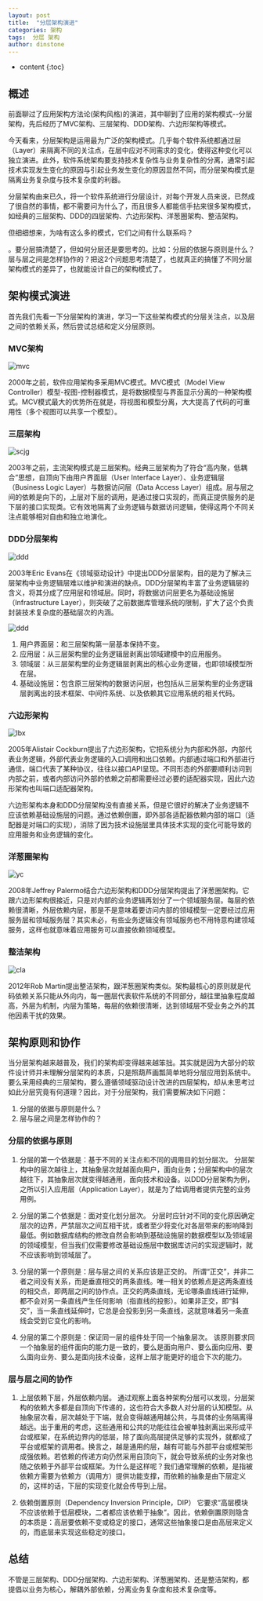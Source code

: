 ```yaml
---
layout: post
title:  "分层架构演进"
categories: 架构
tags:  分层 架构
author: dinstone
---
```


* content
{:toc}


## 概述

前面聊过了应用架构方法论(架构风格)的演进，其中聊到了应用的架构模式--分层架构，先后经历了MVC架构、三层架构、DDD架构、六边形架构等模式。

今天看来，分层架构是运用最为广泛的架构模式。几乎每个软件系统都通过层（Layer）来隔离不同的关注点，在层中应对不同需求的变化，使得这种变化可以独立演进。此外，软件系统架构要支持技术复杂性与业务复杂性的分离，通常引起技术实现发生变化的原因与引起业务发生变化的原因显然不同，而分层架构模式是隔离业务复杂度与技术复杂度的利器。

分层架构由来已久，将一个软件系统进行分层设计，对每个开发人员来说，已然成了很自然的事情，都不需要问为什么了，而且很多人都能信手拈来很多架构模式，如经典的三层架构、DDD的四层架构、六边形架构、洋葱圈架构、整洁架构。

但细细想来，为啥有这么多的模式，它们之间有什么联系吗？

。要分层搞清楚了，但如何分层还是要思考的。比如：分层的依据与原则是什么？层与层之间是怎样协作的？把这2个问题思考清楚了，也就真正的搞懂了不同分层架构模式的差异了，也就能设计自己的架构模式了。

## 架构模式演进

首先我们先看一下分层架构的演进，学习一下这些架构模式的分层关注点，以及层之间的依赖关系，然后尝试总结和定义分层原则。

### MVC架构

![mvc]({{site.url}}/img/arch/mvc.png)

2000年之前，软件应用架构多采用MVC模式。MVC模式（Model View Controller）模型-视图-控制器模式，是将数据模型与界面显示分离的一种架构模式。MCV模式最大的优势所在就是，将视图和模型分离，大大提高了代码的可重用性（多个视图可以共享一个模型）。

### 三层架构

![scjg]({{site.url}}/img/arch/scjg.png)

2003年之前，主流架构模式是三层架构。经典三层架构为了符合“高内聚，低耦合”思想，自顶向下由用户界面层（User Interface Layer）、业务逻辑层（Business Logic Layer）与数据访问层（Data Access Layer）组成。层与层之间的依赖是向下的，上层对下层的调用，是通过接口实现的，而真正提供服务的是下层的接口实现类。它有效地隔离了业务逻辑与数据访问逻辑，使得这两个不同关注点能够相对自由和独立地演化。

### DDD分层架构

![ddd]({{site.url}}/img/arch/ddd-d.png)

2003年Eric Evans在《领域驱动设计》中提出DDD分层架构，目的是为了解决三层架构中业务逻辑层难以维护和演进的缺点。DDD分层架构丰富了业务逻辑层的含义，将其分成了应用层和领域层。同时，将数据访问层更名为基础设施层（Infrastructure Layer），则突破了之前数据库管理系统的限制，扩大了这个负责封装技术复杂度的基础层次的内涵。

![ddd]({{site.url}}/img/arch/ddd-layer.png)

1. 用户界面层：和三层架构第一层基本保持不变。
2. 应用层：从三层架构里的业务逻辑层剥离出领域建模中的应用服务。
3. 领域层：从三层架构里的业务逻辑层剥离出的核心业务逻辑，也即领域模型所在层。
4. 基础设施层：包含原三层架构的数据访问层，也包括从三层架构里的业务逻辑层剥离出的技术框架、中间件系统、以及依赖其它应用系统的相关代码。

### 六边形架构

![lbx]({{site.url}}/img/arch/lbxjg.png)

2005年Alistair Cockburn提出了六边形架构，它把系统分为内部和外部，内部代表业务逻辑，外部代表业务逻辑的入口调用和出口依赖。内部通过端口和外部进行通信，端口代表了某种协议，往往以接口API呈现。不同形态的外部要顺利访问到内部之前，或者内部访问外部的依赖之前都需要经过必要的适配器实现，因此六边形架构也叫端口适配器架构。

六边形架构本身和DDD分层架构没有直接关系，但是它很好的解决了业务逻辑不应该依赖基础设施层的问题。通过依赖倒置，即外部各适配器依赖内部的端口（适配器是对端口的实现），消除了因为技术设施层里具体技术实现的变化可能导致的应用服务和业务逻辑的变化。

### 洋葱圈架构

![yc]({{site.url}}/img/arch/ycjg.png)

2008年Jeffrey Palermo结合六边形架构和DDD分层架构提出了洋葱圈架构。它跟六边形架构很接近，只是对内部的业务逻辑再划分了一个领域服务层。每层的依赖很清晰，外层依赖内层，那是不是意味着要访问内部的领域模型一定要经过应用服务层和领域服务层？其实未必，有些业务逻辑没有领域服务也不用特意构建领域服务，这样也就意味着应用服务可以直接依赖领域模型。

### 整洁架构

![cla]({{site.url}}/img/arch/zjjg.png)

2012年Rob Martin提出整洁架构，跟洋葱圈架构类似。架构最核心的原则就是代码依赖关系只能从外向内，每一圈层代表软件系统的不同部分，越往里抽象程度越高，外层为机制，内层为策略，每层的依赖很清晰，达到领域层不受业务之外的其他因素干扰的效果。

## 架构原则和协作

当分层架构越来越普及，我们的架构却变得越来越笨拙。其实就是因为大部分的软件设计师并未理解分层架构的本质，只是照葫芦画瓢简单地将分层应用到系统中。要么采用经典的三层架构，要么遵循领域驱动设计改进的四层架构，却从未思考过如此分层究竟有何道理？因此，对于分层架构，我们需要解决如下问题：

1. 分层的依据与原则是什么？
2. 层与层之间是怎样协作的？

### 分层的依据与原则

1. 分层的第一个依据是：基于不同的关注点和不同的调用目的划分层次。
分层架构中的层次越往上，其抽象层次就越面向用户，面向业务；分层架构中的层次越往下，其抽象层次就变得越通用，面向技术和设备。以DDD分层架构为例，之所以引入应用层（Application Layer），就是为了给调用者提供完整的业务用例。

2. 分层的第二个依据是：面对变化划分层次。
分层时应针对不同的变化原因确定层次的边界，严禁层次之间互相干扰，或者至少将变化对各层带来的影响降到最低。例如数据库结构的修改自然会影响到基础设施层的数据模型以及领域层的领域模型，但当我们仅需要修改基础设施层中数据库访问的实现逻辑时，就不应该影响到领域层了。

3. 分层的第一个原则是：层与层之间的关系应该是正交的。
所谓“正交”，并非二者之间没有关系，而是垂直相交的两条直线。唯一相关的依赖点是这两条直线的相交点，即两层之间的协作点。正交的两条直线，无论哪条直线进行延伸，都不会对另一条直线产生任何影响（指直线的投影）。如果非正交，即“斜交”，当一条直线延伸时，它总是会投影到另一条直线，这就意味着另一条直线会受到它变化的影响。

4. 分层的第二个原则是：保证同一层的组件处于同一个抽象层次。
该原则要求同一个抽象层的组件面向的能力是一致的，要么是面向用户、要么面向应用、要么面向业务、要么是面向技术设备，这样上层才能更好的组合下次的能力。

### 层与层之间的协作

1. 上层依赖下层，外层依赖内层。
通过观察上面各种架构分层可以发现，分层架构的依赖大多都是自顶向下传递的，这也符合大多数人对分层的认知模型。从抽象层次看，层次越处于下端，就会变得越通用越公共，与具体的业务隔离得越远。出于重用的考虑，这些通用和公共的功能往往会被单独剥离出来形成平台或框架，在系统边界内的低层，除了面向高层提供足够的实现外，就都成了平台或框架的调用者。换言之，越是通用的层，越有可能与外部平台或框架形成强依赖。若依赖的传递方向仍然采用自顶向下，就会导致系统的业务对象也随之依赖于外部平台或框架。为什么是这样呢？我们通常理解的依赖，是指被依赖方需要为依赖方（调用方）提供功能支撑，而依赖的抽象是由下层定义的，这样的话，下层的实现变化就会传导到上层。

2. 依赖倒置原则（Dependency Inversion Principle，DIP）
它要求“高层模块不应该依赖于低层模块，二者都应该依赖于抽象”。因此，依赖倒置原则隐含的本质是：高层要依赖不变或稳定的接口，通常这些抽象接口是由高层来定义的，而底层来实现这些稳定的接口。

## 总结

不管是三层架构、DDD分层架构、六边形架构、洋葱圈架构、还是整洁架构，都提倡以业务为核心，解耦外部依赖，分离业务复杂度和技术复杂度等。
